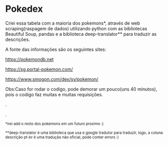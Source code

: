 # Pokedex

Criei essa tabela com a maioria dos pokemons*, através de web scraping(raspagem de dados) utilizando python com as bibliotecas Beautiful Soup, pandas e a biblioteca deep-translator** para traduzir as descrições.

A fonte das informações são os seguintes sites:

https://pokemondb.net

https://sg.portal-pokemon.com/

https://www.smogon.com/dex/sv/pokemon/

Obs:Caso for rodar o codigo, pode demorar um pouco(uns 40 minutos), pois o codigo faz muitas e muitas requisições.

.

.

<sub>*irei add o resto dos pokemons em um futuro proximo :)</sub>

<sub>**deep-translator é uma biblioteca que usa o google tradutor para traduzir, logo, a coluna descrição pt-br é uma tradução não oficial, pode conter errors :)</sub>
